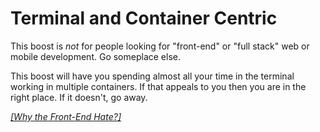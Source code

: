 # Terminal and Container Centric

This boost is *not* for people looking for "front-end" or "full
stack" web or mobile development. Go someplace else.

This boost will have you spending almost all your time in the terminal
working in multiple containers. If that appeals to you then you are in
the right place. If it doesn't, go away.

*[[Why the Front-End Hate?]](/zet/20210427020113/)*

